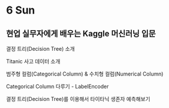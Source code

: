 # 6 Sun

## 현업 실무자에게 배우는 Kaggle 머신러닝 입문

결정 트리\(Decision Tree\) 소개

Titanic 사고 데이터 소개

범주형 컬럼\(Categorical Column\) & 수치형 컬럼\(Numerical Column\)

Categorical Column 다루기 - LabelEncoder

결정 트리\(Decision Tree\)를 이용해서 타이타닉 생존자 예측해보기

